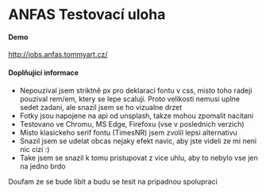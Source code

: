 # ANFAS Testovací uloha

#### Demo
http://jobs.anfas.tommyart.cz/

#### Doplňující informace
- Nepouzival jsem striktně px pro deklaraci fontu v css, misto toho radeji pouzival rem/em, ktery se lepe scaluji. Proto velikosti nemusi uplne sedet zadani, ale snazil jsem se ho vizualne drzet
- Fotky jsou napojene na api od unsplash, takze mohou zpomalit nacitani
- Testovano ve Chromu, MS Edge, Firefoxu (vse v poslednich verzich)
- Misto klasickeho serif fontu (TimesNR) jsem zvolil lepsi alternativu
- Snazil jsem se udelat obcas nejaky efekt navic, aby jste videli ze mi neni nic cizi :)
- Take jsem se snazil k tomu pristupovat z vice uhlu, aby to nebylo vse jen na jedno brdo

Doufam ze se bude libit a budu se tesit na pripadnou spolupraci
